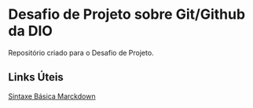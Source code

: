 # Desafio de Projeto sobre Git/Github da DIO
Repositório criado para o Desafio de Projeto.

## Links Úteis
[Sintaxe Básica Marckdown](https://www.markdownguide.org/basic-syntax/) 
